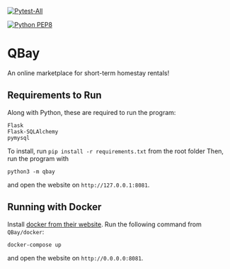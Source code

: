 [![Pytest-All](https://github.com/kanchshres/C327-Group-12/actions/workflows/pytest-all.yml/badge.svg?branch=main)](https://github.com/kanchshres/C327-Group-12/actions/workflows/pytest-all.yml)

[![Python PEP8](https://github.com/kanchshres/C327-Group-12/actions/workflows/style_checker.yml/badge.svg?branch=main)](https://github.com/kanchshres/C327-Group-12/actions/workflows/style_checker.yml)

# QBay

An online marketplace for short-term homestay rentals!

## Requirements to Run
Along with Python, these are required to run the program:
```
Flask
Flask-SQLAlchemy
pymysql
```
To install, run `pip install -r requirements.txt` from the root folder
Then, run the program with
```
python3 -m qbay
```
and open the website on `http://127.0.0.1:8081`.

## Running with Docker

Install [docker from their website](https://docs.docker.com/get-docker/). Run the following command from `QBay/docker`:
```
docker-compose up
```
and open the website on `http://0.0.0.0:8081`.


